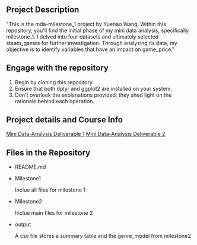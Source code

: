
## **Project Description**

"This is the mda-milestone_1 project by Yuehao Wang. Within this repository, you'll find the initial phase of my mini data analysis, specifically milestone_1. I delved into four datasets and ultimately selected steam_games for further investigation. Through analyzing its data, my objective is to identify variables that have an impact on game_price."

## **Engage with the repository**

1. Begin by cloning this repository.
2. Ensure that both dplyr and ggplot2 are installed on your system.
3. Don't overlook the explanations provided; they shed light on the rationale behind each operation.

## **Project details and Course Info**

[Mini Data-Analysis Deliverable 1](https://stat545.stat.ubc.ca/mini-project/mini-project-1/)
[Mini Data-Analysis Deliverable 2](https://stat545.stat.ubc.ca/mini-project/mini-project-2/)

## **Files in the Repository**
* README.md

* Milestone1

  Inclue all files for milestone 1

* Milestone2

  Inclue main files for milestone 2

* output

  A csv file stores a summary table and the genre_model from milestone2 

